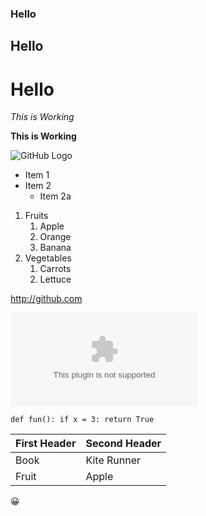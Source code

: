 ### Hello
## Hello
# Hello
*This is Working*

**This is Working**

![GitHub Logo](/images/logo.png)

* Item 1
* Item 2
  * Item 2a
  
1. Fruits
   1. Apple
   2. Orange
   3. Banana
2. Vegetables
   1. Carrots
   2. Lettuce
  
http://github.com

![GitHub](/http://github.com)

`def fun():
     if x = 3:
         return True`

First Header | Second Header
------------ | -------------
Book | Kite Runner
Fruit | Apple

:grinning:
